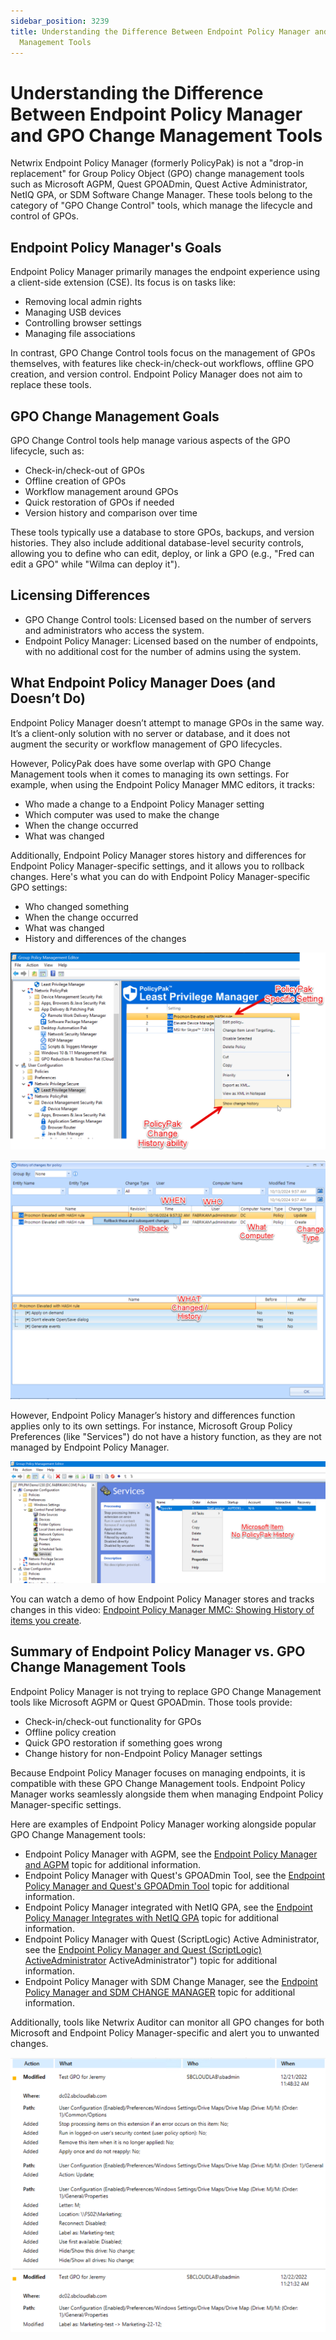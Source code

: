 ```yaml
---
sidebar_position: 3239
title: Understanding the Difference Between Endpoint Policy Manager and GPO Change
  Management Tools
---
```


# Understanding the Difference Between Endpoint Policy Manager and GPO Change Management Tools

Netwrix Endpoint Policy Manager (formerly PolicyPak) is not a "drop-in replacement" for Group Policy Object (GPO) change management tools such as Microsoft AGPM, Quest GPOADmin, Quest Active Administrator, NetIQ GPA, or SDM Software Change Manager. These tools belong to the category of "GPO Change Control" tools, which manage the lifecycle and control of GPOs.

## Endpoint Policy Manager's Goals

Endpoint Policy Manager primarily manages the endpoint experience using a client-side extension (CSE). Its focus is on tasks like:

* Removing local admin rights
* Managing USB devices
* Controlling browser settings
* Managing file associations

In contrast, GPO Change Control tools focus on the management of GPOs themselves, with features like check-in/check-out workflows, offline GPO creation, and version control. Endpoint Policy Manager does not aim to replace these tools.

## GPO Change Management Goals

GPO Change Control tools help manage various aspects of the GPO lifecycle, such as:

* Check-in/check-out of GPOs
* Offline creation of GPOs
* Workflow management around GPOs
* Quick restoration of GPOs if needed
* Version history and comparison over time

These tools typically use a database to store GPOs, backups, and version histories. They also include additional database-level security controls, allowing you to define who can edit, deploy, or link a GPO (e.g., "Fred can edit a GPO" while "Wilma can deploy it").

## Licensing Differences

* GPO Change Control tools: Licensed based on the number of servers and administrators who access the system.
* Endpoint Policy Manager: Licensed based on the number of endpoints, with no additional cost for the number of admins using the system.

## What Endpoint Policy Manager Does (and Doesn’t Do)

Endpoint Policy Manager doesn’t attempt to manage GPOs in the same way. It’s a client-only solution with no server or database, and it does not augment the security or workflow management of GPO lifecycles.

However, PolicyPak does have some overlap with GPO Change Management tools when it comes to managing its own settings. For example, when using the Endpoint Policy Manager MMC editors, it tracks:

* Who made a change to a Endpoint Policy Manager setting
* Which computer was used to make the change
* When the change occurred
* What was changed

Additionally, Endpoint Policy Manager stores history and differences for Endpoint Policy Manager-specific settings, and it allows you to rollback changes. Here's what you can do with Endpoint Policy Manager-specific GPO settings:

* Who changed something
* When the change occurred
* What was changed
* History and differences of the changes

![](../../../../../static/images/PolicyPak/Content/Resources/Images/Troubleshooting/921_1_image-1.png)

![](../../../../../static/images/PolicyPak/Content/Resources/Images/Troubleshooting/921_2_image-2.png)

However, Endpoint Policy Manager’s history and differences function applies only to its own settings. For instance, Microsoft Group Policy Preferences (like "Services") do not have a history function, as they are not managed by Endpoint Policy Manager.

![](../../../../../static/images/PolicyPak/Content/Resources/Images/Troubleshooting/921_2_image-3.png)

You can watch a demo of how Endpoint Policy Manager stores and tracks changes in this video: [Endpoint Policy Manager MMC: Showing History of items you create](../Video/ChangeManagementUtilities/History "Endpoint Policy Manager MMC: Showing History of items you create").

## Summary of Endpoint Policy Manager vs. GPO Change Management Tools

Endpoint Policy Manager is not trying to replace GPO Change Management tools like Microsoft AGPM or Quest GPOADmin. Those tools provide:

* Check-in/check-out functionality for GPOs
* Offline policy creation
* Quick GPO restoration if something goes wrong
* Change history for non-Endpoint Policy Manager settings

Because Endpoint Policy Manager focuses on managing endpoints, it is compatible with these GPO Change Management tools. Endpoint Policy Manager works seamlessly alongside them when managing Endpoint Policy Manager-specific settings.

Here are examples of Endpoint Policy Manager working alongside popular GPO Change Management tools:

* Endpoint Policy Manager with AGPM, see the [Endpoint Policy Manager and AGPM](../Video/ChangeManagementUtilities/AdvancedGroupPolicyManagement "Endpoint Policy Manager and AGPM") topic for additional information.
* Endpoint Policy Manager with Quest's GPOADmin Tool, see the [Endpoint Policy Manager and Quest's GPOADmin Tool](../Video/ChangeManagementUtilities/GPOAdminTool "Endpoint Policy Manager and Quest's GPOADmin Tool") topic for additional information.
* Endpoint Policy Manager integrated with NetIQ GPA, see the [Endpoint Policy Manager Integrates with NetIQ GPA](../Video/ChangeManagementUtilities/NetIQ "Endpoint Policy Manager Integrates with NetIQ GPA") topic for additional information.
* Endpoint Policy Manager with Quest (ScriptLogic) Active Administrator, see the [Endpoint Policy Manager and Quest (ScriptLogic) ActiveAdministrator](../Video/ChangeManagementUtilities/ScriptLogicActiveAdministrator) ActiveAdministrator") topic for additional information.
* Endpoint Policy Manager with SDM Change Manager, see the [Endpoint Policy Manager and SDM CHANGE MANAGER](../Video/ChangeManagementUtilities/SDMChangeManager "Endpoint Policy Manager and SDM CHANGE MANAGER") topic for additional information.

Additionally, tools like Netwrix Auditor can monitor all GPO changes for both Microsoft and Endpoint Policy Manager-specific and alert you to unwanted changes.

![](../../../../../static/images/PolicyPak/Content/Resources/Images/Troubleshooting/921_3_image-20230207205126-1.png)